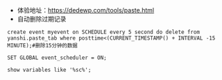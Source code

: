 - 体验地址：https://dedewp.com/tools/paste.html
- 自动删除过期记录
```
create event myevent on SCHEDULE every 5 second do delete from yanshi.paste_tab where posttime<(CURRENT_TIMESTAMP() + INTERVAL -15 MINUTE);#删除15分钟的数据

SET GLOBAL event_scheduler = ON;

show variables like '%sc%';
